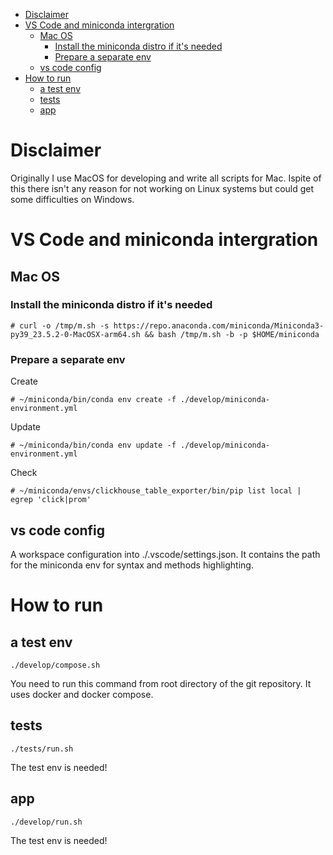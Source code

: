 <!-- TOC -->

- [Disclaimer](#disclaimer)
- [VS Code and miniconda intergration](#vs-code-and-miniconda-intergration)
    - [Mac OS](#mac-os)
        - [Install the miniconda distro if it's needed](#install-the-miniconda-distro-if-its-needed)
        - [Prepare a separate env](#prepare-a-separate-env)
    - [vs code config](#vs-code-config)
- [How to run](#how-to-run)
    - [a test env](#a-test-env)
    - [tests](#tests)
    - [app](#app)

<!-- /TOC -->

# Disclaimer
Originally I use MacOS for developing and write all scripts for Mac. Ispite of this there isn't any reason for not working on Linux systems but could get some difficulties on Windows.

# VS Code and miniconda intergration
## Mac OS
### Install the miniconda distro if it's needed 
```
# curl -o /tmp/m.sh -s https://repo.anaconda.com/miniconda/Miniconda3-py39_23.5.2-0-MacOSX-arm64.sh && bash /tmp/m.sh -b -p $HOME/miniconda
```
### Prepare a separate env
Create 
```
# ~/miniconda/bin/conda env create -f ./develop/miniconda-environment.yml
```

Update
```
# ~/miniconda/bin/conda env update -f ./develop/miniconda-environment.yml
```

Check
```
# ~/miniconda/envs/clickhouse_table_exporter/bin/pip list local | egrep 'click|prom'
```
## vs code config
A workspace configuration into ./.vscode/settings.json. It contains the path for the miniconda env for syntax and methods highlighting.

# How to run 
## a test env
```
./develop/compose.sh
```
You need to run this command from root directory of the git repository. It uses docker and docker compose.

## tests
```
./tests/run.sh
```
The test env is needed!

## app
```
./develop/run.sh
```
The test env is needed!
